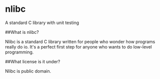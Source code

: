 nlibc
=====

A standard C library with unit testing

##What is nlibc?

Nlibc is a standard C library written for people who wonder how programs really do io.
It's a perfect first step for anyone who wants to do low-level programming.

##What license is it under?

Nlibc is public domain. 

